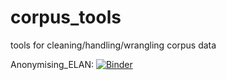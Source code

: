# corpus_tools
tools for cleaning/handling/wrangling corpus data

Anonymising_ELAN:
[![Binder](https://mybinder.org/badge_logo.svg)](https://mybinder.org/v2/gh/Supertyp/corpus_tools/HEAD?labpath=Anonymising_ELAN.ipynb)

